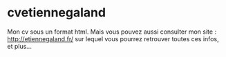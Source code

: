 # cvetiennegaland

Mon cv sous un format html. Mais vous pouvez aussi consulter mon site : http://etiennegaland.fr/ sur lequel vous pourrez retrouver toutes ces infos, et plus...
